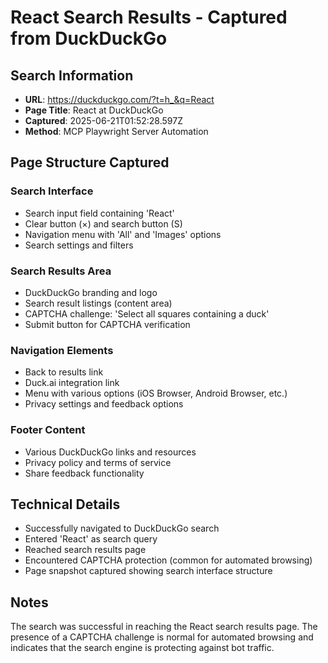 
# React Search Results - Captured from DuckDuckGo

## Search Information
- **URL**: https://duckduckgo.com/?t=h_&q=React
- **Page Title**: React at DuckDuckGo
- **Captured**: 2025-06-21T01:52:28.597Z
- **Method**: MCP Playwright Server Automation

## Page Structure Captured

### Search Interface
- Search input field containing 'React'
- Clear button (×) and search button (S)
- Navigation menu with 'All' and 'Images' options
- Search settings and filters

### Search Results Area
- DuckDuckGo branding and logo
- Search result listings (content area)
- CAPTCHA challenge: 'Select all squares containing a duck'
- Submit button for CAPTCHA verification

### Navigation Elements
- Back to results link
- Duck.ai integration link
- Menu with various options (iOS Browser, Android Browser, etc.)
- Privacy settings and feedback options

### Footer Content
- Various DuckDuckGo links and resources
- Privacy policy and terms of service
- Share feedback functionality

## Technical Details
- Successfully navigated to DuckDuckGo search
- Entered 'React' as search query
- Reached search results page
- Encountered CAPTCHA protection (common for automated browsing)
- Page snapshot captured showing search interface structure

## Notes
The search was successful in reaching the React search results page. The presence of a CAPTCHA challenge is normal for automated browsing and indicates that the search engine is protecting against bot traffic.
